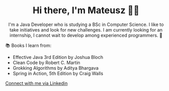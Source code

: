 <h1 align="center">Hi there, I'm Mateusz 👋🏻</h1>
<p align="center">I'm a Java Developer who is studying a BSc in Computer Science. I like to take initiatives and look for new challenges. I am currently looking for an internship, I cannot wait to develop among experienced programmers. 🚀</p>

📚 Books I learn from:<br>
 -  Effective Java 3rd Edition by Joshua Bloch 
 -  Clean Code by Robert C. Martin 
 -  Grokking Algorithms by Aditya Bhargava
 -  Spring in Action, 5th Edition by Craig Walls

<a href="https://www.linkedin.com/in/mmilewczyk/">Connect with me via Linkedin</a>
